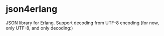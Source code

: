 json4erlang
===========

JSON library for Erlang. Support decoding from UTF-8 encoding (for now, only UTF-8, and only decoding:)
